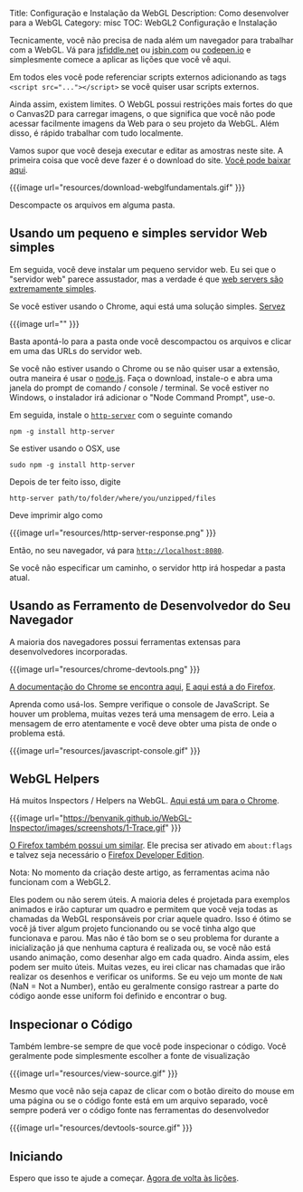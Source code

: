 Title: Configuração e Instalação da WebGL
Description: Como desenvolver para a WebGL
Category: misc
TOC: WebGL2 Configuração e Instalação


Tecnicamente, você não precisa de nada além um navegador para trabalhar com a WebGL.
Vá para [jsfiddle.net](https://jsfiddle.net/greggman/8djzyjL3/) ou [jsbin.com](http://jsbin.com)
ou [codepen.io](http://codepen.io/greggman/pen/YGQjVV) e simplesmente comece a aplicar as lições que você vê aqui.

Em todos eles você pode referenciar scripts externos adicionando as tags `<script src="..."></script>`
se você quiser usar scripts externos.

Ainda assim, existem limites. O WebGL possui restrições mais fortes do que o Canvas2D para carregar imagens,
o que significa que você não pode acessar facilmente imagens da Web para o seu projeto da WebGL.
Além disso, é rápido trabalhar com tudo localmente.

Vamos supor que você deseja executar e editar as amostras neste site. A primeira coisa que você deve
 fazer é o download do site. [Você pode baixar aqui](https://github.com/greggman/webgl2-fundamentals/tree/gh-pages).

{{{image url="resources/download-webglfundamentals.gif" }}}

Descompacte os arquivos em alguma pasta.

## Usando um pequeno e simples servidor Web simples

Em seguida, você deve instalar um pequeno servidor web. Eu sei que o "servidor web" parece assustador, mas a verdade é que [web
servers são extremamente simples](http://games.greggman.com/game/saving-and-loading-files-in-a-web-page/).

Se você estiver usando o Chrome, aqui está uma solução simples.
[Servez](https://greggman.github.io/servez)

{{{image url="" }}}

Basta apontá-lo para a pasta onde você descompactou os arquivos e clicar em uma das URLs do servidor web.

Se você não estiver usando o Chrome ou se não quiser usar a extensão, outra maneira é usar o [node.js](https://nodejs.org).
Faça o download, instale-o e abra uma janela do prompt de comando / console / terminal. Se você estiver no Windows, o instalador
irá adicionar o "Node Command Prompt", use-o.

Em seguida, instale o [`http-server`](https://github.com/indexzero/http-server) com o seguinte comando

    npm -g install http-server

Se estiver usando o OSX, use

    sudo npm -g install http-server

Depois de ter feito isso, digite

    http-server path/to/folder/where/you/unzipped/files

Deve imprimir algo como

{{{image url="resources/http-server-response.png" }}}

Então, no seu navegador, vá para [`http://localhost:8080`](http://localhost:8080).

Se você não especificar um caminho, o servidor http irá hospedar a pasta atual.

## Usando as Ferramento de Desenvolvedor do Seu Navegador

A maioria dos navegadores possui ferramentas extensas para desenvolvedores incorporadas.

{{{image url="resources/chrome-devtools.png" }}}

[A documentação do Chrome se encontra aqui](https://developers.google.com/web/tools/chrome-devtools/),
[E aqui está a do Firefox](https://developer.mozilla.org/en-US/docs/Tools).

Aprenda como usá-los. Sempre verifique o console de JavaScript. Se houver um problema, muitas vezes terá
uma mensagem de erro. Leia a mensagem de erro atentamente e você deve obter uma pista de onde o problema está.

{{{image url="resources/javascript-console.gif" }}}

## WebGL Helpers

Há muitos Inspectors / Helpers na WebGL. [Aqui está um para o Chrome](https://benvanik.github.io/WebGL-Inspector/).

{{{image url="https://benvanik.github.io/WebGL-Inspector/images/screenshots/1-Trace.gif" }}}

[O Firefox também possui um similar](https://hacks.mozilla.org/2014/03/introducing-the-canvas-debugger-in-firefox-developer-tools/).
Ele precisa ser ativado em `about:flags` e talvez seja necessário o [Firefox Developer Edition](https://www.mozilla.org/en-US/firefox/developer/).

Nota: No momento da criação deste artigo, as ferramentas acima não funcionam com a WebGL2.

Eles podem ou não serem úteis. A maioria deles é projetada para exemplos animados e irão capturar um quadro
e permitem que você veja todas as chamadas da WebGL responsáveis por criar aquele quadro. Isso é ótimo se você
já tiver algum projeto funcionando ou se você tinha algo que funcionava e parou. Mas não é tão bom se o seu 
problema for durante a inicialização já que nenhuma captura é realizada ou, se você não está usando animação, como
desenhar algo em cada quadro.
Ainda assim, eles podem ser muito úteis. Muitas vezes, eu irei clicar nas chamadas que irão realizar os desenhos e
verificar os uniforms. Se eu vejo um monte de `NaN` (NaN = Not a Number), então eu geralmente consigo rastrear a
parte do código aonde esse uniform foi definido e encontrar o bug.

## Inspecionar o Código

Também lembre-se sempre de que você pode inspecionar o código. Você geralmente pode simplesmente escolher a fonte de visualização

{{{image url="resources/view-source.gif" }}}

Mesmo que você não seja capaz de clicar com o botão direito do mouse em uma página ou se o código fonte está em
um arquivo separado, você sempre poderá ver o código fonte nas ferramentas do desenvolvedor

{{{image url="resources/devtools-source.gif" }}}

## Iniciando

Espero que isso te ajude a começar. [Agora de volta às lições](index.html).
